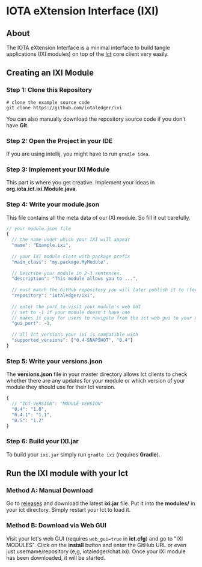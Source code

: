 # IOTA eXtension Interface (IXI)

## About

The IOTA eXtension Interface is a minimal interface to build tangle applications (IXI modules) on top of the [Ict](https://github.com/iotaledger/ict) core client very easily.

## Creating an IXI Module

### Step 1: Clone this Repository

```shell
# clone the example source code
git clone https://github.com/iotaledger/ixi
```

You can also manually download the repository source code if you don't have **Git**.

### Step 2: Open the Project in your IDE

If you are using intellij, you might have to run `gradle idea`.

### Step 3: Implement your IXI Module

This part is where you get creative. Implement your ideas in **org.iota.ict.ixi.Module.java**.

### Step 4: Write your module.json

This file contains all the meta data of our IXI module. So fill it out carefully.

```javascript
// your module.json file
{
  // the name under which your IXI will appear
  "name": "Example.ixi",
  
  // your IXI module class with package prefix
  "main_class": "my.package.MyModule",
  
  // Describe your module in 2-3 sentences.
  "description": "This module allows you to ...",
  
  // must match the GitHub repository you will later publish it to (format: username/repository)
  "repository": "iotaledger/ixi",
  
  // enter the port to visit your module's web GUI
  // set to -1 if your module doesn't have one
  // makes it easy for users to navigate from the ict web gui to your module's custom gui
  "gui_port": -1,
  
  // all Ict versions your ixi is compatible with
  "supported_versions": ["0.4-SNAPSHOT", "0.4"]
}
```

### Step 5: Write your versions.json

The **versions.json** file in your master directory allows Ict clients to check whether there are any
updates for your module or which version of your module they should use for their Ict version.

```javascript
{
  // "ICT-VERSION": "MODULE-VERSION"
  "0.4": "1.0",
  "0.4.1": "1.1",
  "0.5": "1.2"
}
```

### Step 6: Build your IXI.jar

To build your `ixi.jar` simply run `gradle ixi` (requires **Gradle**).

## Run the IXI module with your Ict

### Method A: Manual Download

Go to [releases](../../releases) and download the latest **ixi.jar** file. Put it into the **modules/**
in your ict directory. Simply restart your Ict to load it.

### Method B: Download via Web GUI

Visit your Ict's web GUI (requires `web_gui=true` in **ict.cfg**) and go to "IXI MODULES". Click on the
**install** button and enter the GitHub URL or even just username/repository (e,g, iotaledger/chat.ixi).
Once your IXI module has been downloaded, it will be started.
